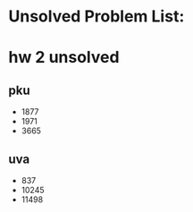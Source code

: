 # Unsolved Problem List: #

# hw 2 unsolved #

## pku ##
* 1877
* 1971
* 3665

## uva ##
* 837
* 10245
* 11498
